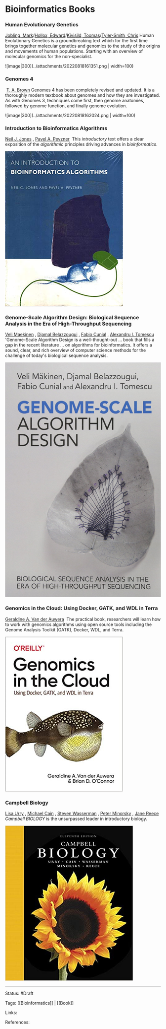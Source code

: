 # Bioinformatics Books

### Human Evolutionary Genetics
[Jobling, Mark](https://www.kinokuniya.co.jp/disp/CSfDispListPage_001.jsp?qsd=true&ptk=10&author=Jobling+Mark)/[Hollox, Edward](https://www.kinokuniya.co.jp/disp/CSfDispListPage_001.jsp?qsd=true&ptk=10&author=Hollox+Edward)/[Kivisild, Toomas](https://www.kinokuniya.co.jp/disp/CSfDispListPage_001.jsp?qsd=true&ptk=10&author=Kivisild+Toomas)/[Tyler-Smith, Chris](https://www.kinokuniya.co.jp/disp/CSfDispListPage_001.jsp?qsd=true&ptk=10&author=Tyler-Smith+Chris)
Human Evolutionary Genetics is a groundbreaking text which for the first time brings together molecular genetics and genomics to the study of the origins and movements of human populations. Starting with an overview of molecular genomics for the non-specialist.

![image|300](../attachments/20220818161351.png | width=100)


### Genomes 4
 [T. A. Brown](https://www.amazon.co.jp/s/ref=dp_byline_sr_ebooks_1?ie=UTF8&field-author=T.+A.+Brown&text=T.+A.+Brown&sort=relevancerank&search-alias=digital-text)
Genomes 4 has been completely revised and updated. It is a thoroughly modern textbook about genomes and how they are investigated. As with Genomes 3, techniques come first, then genome anatomies, followed by genome function, and finally genome evolution.

![image|300](../attachments/20220818162024.png | width=100)


### Introduction to Bioinformatics Algorithms
[Neil J. Jones](https://www.amazon.co.jp/s/ref=dp_byline_sr_book_1?ie=UTF8&field-author=Neil+J.+Jones&text=Neil+J.+Jones&sort=relevancerank&search-alias=books-us) , [Pavel A. Pevzner](https://www.amazon.co.jp/Pavel-A-Pevzner/e/B004NCRQ7G/ref=dp_byline_cont_book_2) 
This _introductory_ text offers a clear exposition of the _algorithmic_ principles driving advances in _bioinformatics_.

![image|300](../attachments/20220818162400.png)


### Genome-Scale Algorithm Design: Biological Sequence Analysis in the Era of High-Throughput Sequencing
[Veli Maekinen](https://www.amazon.co.jp/s/ref=dp_byline_sr_book_1?ie=UTF8&field-author=Veli+Maekinen&text=Veli+Maekinen&sort=relevancerank&search-alias=books-us) , [Djamal Belazzougui](https://www.amazon.co.jp/s/ref=dp_byline_sr_book_2?ie=UTF8&field-author=Djamal+Belazzougui&text=Djamal+Belazzougui&sort=relevancerank&search-alias=books-us) , [Fabio Cunial](https://www.amazon.co.jp/s/ref=dp_byline_sr_book_3?ie=UTF8&field-author=Fabio+Cunial&text=Fabio+Cunial&sort=relevancerank&search-alias=books-us) , [Alexandru I. Tomescu](https://www.amazon.co.jp/s/ref=dp_byline_sr_book_4?ie=UTF8&field-author=Alexandru+I.+Tomescu&text=Alexandru+I.+Tomescu&sort=relevancerank&search-alias=books-us) 
'Genome-Scale Algorithm Design is a well-thought-out … book that fills a gap in the recent literature … on algorithms for bioinformatics. It offers a sound, clear, and rich overview of computer science methods for the challenge of today's biological sequence analysis.

![image|300](../attachments/20220818162904.png)

### Genomics in the Cloud: Using Docker, GATK, and WDL in Terra
[Geraldine A. Van der Auwera](https://www.amazon.co.jp/Geraldine-A-Van-der-Auwera/e/B086Q7XMTZ/ref=dp_byline_cont_book_1) 
The practical book, researchers will learn how to work with genomics algorithms using open source tools including the Genome Analysis Toolkit (GATK), Docker, WDL, and Terra.

![image|300](../attachments/20220818133146.png)


### Campbell Biology
[Lisa Urry](https://www.amazon.co.jp/s/ref=dp_byline_sr_book_1?ie=UTF8&field-author=Lisa+Urry&text=Lisa+Urry&sort=relevancerank&search-alias=books-us) , [Michael Cain](https://www.amazon.co.jp/s/ref=dp_byline_sr_book_2?ie=UTF8&field-author=Michael+Cain&text=Michael+Cain&sort=relevancerank&search-alias=books-us) , [Steven Wasserman](https://www.amazon.co.jp/s/ref=dp_byline_sr_book_3?ie=UTF8&field-author=Steven+Wasserman&text=Steven+Wasserman&sort=relevancerank&search-alias=books-us) , [Peter Minorsky](https://www.amazon.co.jp/s/ref=dp_byline_sr_book_4?ie=UTF8&field-author=Peter+Minorsky&text=Peter+Minorsky&sort=relevancerank&search-alias=books-us) , [Jane Reece](https://www.amazon.co.jp/Jane-Reece/e/B08WLBCGBL/ref=dp_byline_cont_book_5) 
_Campbell BIOLOGY_ is the unsurpassed leader in introductory biology.

![image|300](../attachments/20220818103758.png)


---

Status: #Draft

Tags:
[[Bioinformatics]] | [[Book]] 

Links:

References:



